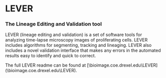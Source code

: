 # **LEVER**
### The Lineage Editing and Validation tool

LEVER (lineage editing and validation) is a set of software tools for analyzing 
time-lapse microscopy images of proliferating cells. LEVER includes algorithms for 
segmenting, tracking and lineaging. LEVER also includes a novel validation 
interface that makes any errors in the automated results easy to identify and quick
to correct.

The full LEVER readme can be found at [\\bioimage.coe.drexel.edu\LEVER] (\\bioimage.coe.drexel.edu\LEVER).